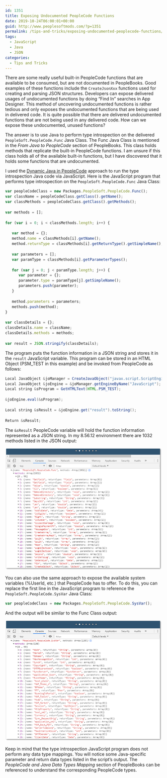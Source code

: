 ```yaml
---
id: 1351
title: Exposing Undocumented PeopleCode Functions
date: 2019-10-24T06:00:01+00:00
guid: http://www.peoplesoftmods.com/?p=1351
permalink: /tips-and-tricks/exposing-undocumented-peoplecode-functions/
tags:
  - JavaScript
  - Java
  - JSON
categories:
  - Tips and Tricks
---
```


There are some really useful built-in PeopleCode functions that are available to be consumed, but are not documented
in PeopleBooks.  Good examples of these functions include the `CreateJsonXxx` functions used for creating and parsing
JSON structures.  Developers can expose delivered usages of undocumented functions by doing “Find In” searches in App
Designer.  This method of uncovering undocumented functions is rather tedious and only exposes the undocumented functions
that are being used in delivered code.  It is quite possible that there are delivered undocumented functions that are not
being used in any delivered code.  How can we expose these undocumented, unused functions?

The answer is to use Java to perform type introspection on the delivered `PeopleSoft.PeopleCode.Func` Java Class.  The Func
Java Class is mentioned in the _From Java to PeopleCode_ section of PeopleBooks.  This class holds methods that replicate
the built-in PeopleCode functions.  I am unsure if this class holds all of the available built-in functions, but I have
discovered that it holds some functions that are undocumented.

I used the [Dynamic Java in PeopleCode]( http://jjmpsj.blogspot.com/2016/07/dynamic-java-in-peoplecode.html) approach to
run the type introspection Java code via JavaScript.  Here is the JavaScript program that performs type introspection on
the `PeopleSoft.PeopleCode.Func` Java Class:

```javascript
var peopleCodeClass = new Packages.PeopleSoft.PeopleCode.Func();
var className = peopleCodeClass.getClass().getName();
var classMethods = peopleCodeClass.getClass().getMethods();

var methods = [];

for (var i = 0; i < classMethods.length; i++) {

   var method = {};
   method.name = classMethods[i].getName();
   method.returnType = classMethods[i].getReturnType().getSimpleName();

   var parameters = [];
   var paramType = classMethods[i].getParameterTypes();
   
   for (var j = 0; j < paramType.length; j++) {
      var parameter = {};
      parameter.type = paramType[j].getSimpleName();
      parameters.push(parameter);
   }

   method.parameters = parameters;
   methods.push(method);
}

var classDetails = {};
classDetails.name = className;
classDetails.methods = methods;

var result = JSON.stringify(classDetails);
```

The program puts the function information in a JSON string and stores it in the `result` JavaScript variable.  This
program can be stored in an HTML Object (PSM_TEST in this example) and be invoked from PeopleCode as follows:

```java
Local JavaObject &joManager = CreateJavaObject("javax.script.ScriptEngineManager");
Local JavaObject &joEngine = &joManager.getEngineByName("JavaScript");
Local string &sProgram = GetHTMLText(HTML.PSM_TEST);

&joEngine.eval(&sProgram);

Local string &sResult = &joEngine.get("result").toString();

Return &sResult;
```

The `&sResult` PeopleCode variable will hold the function information represented as a JSON string.  In my 8.56.12
environment there are 1032 methods listed in the JSON output:

[0]: /assets/images/2019/10/Functions.png
[![Built-In PeopleCode Functions][0]][0]

You can also use the same approach to expose the available system variables (%UserId, etc.) that PeopleCode has to offer.
To do this, you can replace the first line in the JavaScript program to reference the `PeopleSoft.PeopleCode.SysVar` Java
Class:

```javascript
var peopleCodeClass = new Packages.PeopleSoft.PeopleCode.SysVar();
```

And the output will be similar to the Func Class output:

[1]: /assets/images/2019/10/Variables.png
[![PeopleCode System Variables][1]][1]

Keep in mind that the type introspection JavaScript program does not perform any data type mappings.  You will notice
some Java-specific parameter and return data types listed in the script’s output.
The _PeopleCode and Java Data Types Mapping_ section of PeopleBooks can be referenced to understand the corresponding
PeopleCode types.
